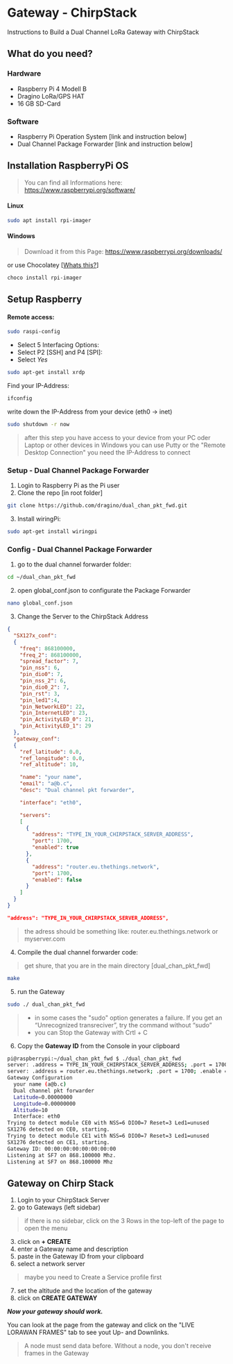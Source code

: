 # Gateway - ChirpStack
Instructions to Build a Dual Channel LoRa Gateway with ChirpStack

## What do you need?
### Hardware

- Raspberry Pi 4 Modell B
- Dragino LoRa/GPS HAT
- 16 GB SD-Card

### Software
- Raspberry Pi Operation System [link and instruction below]
- Dual Channel Package Forwarder [link and instruction below]

## Installation RaspberryPi OS
>You can find all Informations here:
> https://www.raspberrypi.org/software/

#### Linux
```bash
sudo apt install rpi-imager
```

#### Windows
> Download it from this Page:
https://www.raspberrypi.org/downloads/

or use Chocolatey [[Whats this?](https://chocolatey.org/why-chocolatey)]

```bash
choco install rpi-imager
```
## Setup Raspberry

#### Remote access:

```bash
sudo raspi-config
```

- Select 5 Interfacing Options:
- Select P2 [SSH] and P4 [SPI]:
- Select *Yes*

```bash
sudo apt-get install xrdp
```
Find your IP-Address:
```bash
ifconfig
```
write down the IP-Address from your device (eth0 -> inet)

```bash
sudo shutdown -r now
```
> after this step you have access to your device from your PC oder Laptop or other devices
> in Windows you can use Putty or the "Remote Desktop Connection"
> you need the IP-Address to connect

### Setup - Dual Channel Package Forwarder

1) Login to Raspberry Pi as the Pi user
2) Clone the repo [in root folder]

```bash
git clone https://github.com/dragino/dual_chan_pkt_fwd.git
```
3) Install wiringPi:

```bash
sudo apt-get install wiringpi
```
### Config - Dual Channel Package Forwarder
1) go to the dual channel forwarder folder:

```bash
cd ~/dual_chan_pkt_fwd
```

2) open global_conf.json to configurate the Package Forwarder
```bash
nano global_conf.json
```

3) Change the Server to the ChirpStack Address

```json
{
  "SX127x_conf":
  {
    "freq": 868100000,
    "freq_2": 868100000,
    "spread_factor": 7,
    "pin_nss": 6,
    "pin_dio0": 7,
    "pin_nss_2": 6,
    "pin_dio0_2": 7,
    "pin_rst": 3,
    "pin_led1":4,
    "pin_NetworkLED": 22,
    "pin_InternetLED": 23,
    "pin_ActivityLED_0": 21,
    "pin_ActivityLED_1": 29
  },
  "gateway_conf":
  {
    "ref_latitude": 0.0,
    "ref_longitude": 0.0,
    "ref_altitude": 10,

    "name": "your name",
    "email": "a@b.c",
    "desc": "Dual channel pkt forwarder",

    "interface": "eth0",

    "servers":
    [
      {
        "address": "TYPE_IN_YOUR_CHIRPSTACK_SERVER_ADDRESS",
        "port": 1700,
        "enabled": true
      },
      {
        "address": "router.eu.thethings.network",
        "port": 1700,
        "enabled": false
      }
    ]
  }
}
```


```json
"address": "TYPE_IN_YOUR_CHIRPSTACK_SERVER_ADDRESS",
```
> the adress should be something like: 
> router.eu.thethings.network
> or
> myserver.com

4) Compile the dual channel forwarder code:
> get shure, that you are in the main directory [dual_chan_pkt_fwd]

```bash
make
```
5) run the Gateway
```bash
sudo ./ dual_chan_pkt_fwd
```
> - in some cases the "sudo" option generates a failure. If you get an “Unrecognized transreciver”, try the command without “sudo”
> - you can Stop the Gateway with Crtl + C

6) Copy the **Gateway ID** from the Console in your clipboard

```bash
pi@raspberrypi:~/dual_chan_pkt_fwd $ ./dual_chan_pkt_fwd 
server: .address = TYPE_IN_YOUR_CHIRPSTACK_SERVER_ADDRESS; .port = 1700; .enable = 1
server: .address = router.eu.thethings.network; .port = 1700; .enable = 0
Gateway Configuration
  your name (a@b.c)
  Dual channel pkt forwarder
  Latitude=0.00000000
  Longitude=0.00000000
  Altitude=10
  Interface: eth0
Trying to detect module CE0 with NSS=6 DIO0=7 Reset=3 Led1=unused
SX1276 detected on CE0, starting.
Trying to detect module CE1 with NSS=6 DIO0=7 Reset=3 Led1=unused
SX1276 detected on CE1, starting.
Gateway ID: 00:00:00:00:00:00:00:00
Listening at SF7 on 868.100000 Mhz.
Listening at SF7 on 868.100000 Mhz
```


## Gateway on Chirp Stack 

 1. Login to your ChirpStack Server
 2. go to Gateways (left sidebar)
> if there is no sidebar, click on the 3 Rows in the top-left of the page to open the menu
 3. click on **+ CREATE**
 4. enter a Gateway name and description
 5. paste in the Gateway ID from your clipboard
 6. select a network server
> maybe you need to Create a Service profile first
 7. set the altitude and the location of the gateway
 8. click on **CREATE GATEWAY**

***Now your gateway should work.***

You can look at the page from the gateway and click on the "LIVE LORAWAN FRAMES" tab to see yout Up- and Downlinks. 
> A node must send data before. Without a node, you don't receive frames in the Gateway


<!--stackedit_data:
eyJoaXN0b3J5IjpbMTc4OTg5MTc5MSwtNDYxMTY2MTU4LDQ3MT
UxMTEwLDI5NTU3NTgyNiwtMjA5NzIyNzcxNCwtMjc5MDk0NDMy
XX0=
-->